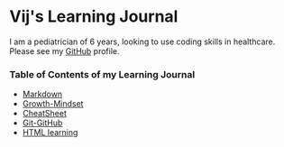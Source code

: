 # Vij's Learning Journal

I am a pediatrician of 6 years, looking to use coding skills in healthcare.
Please see my [GitHub](https://github.com/vijayetar) profile.

### **Table of Contents of my Learning Journal**
- [Markdown](markdown.md) 
- [Growth-Mindset](growth-mindset.md)
- [CheatSheet](cheatsheet.md)
- [Git-GitHub](git-github.md)
- [HTML learning](HTMLdoc.md)








